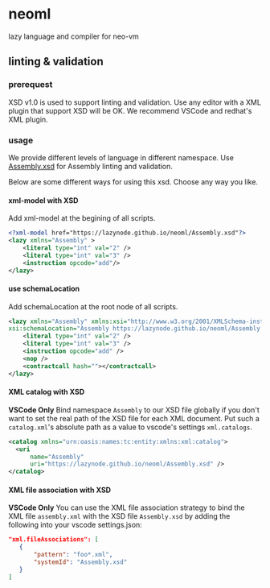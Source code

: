 # neoml

lazy language and compiler for neo-vm

## linting & validation

### prerequest

XSD v1.0 is used to support linting and validation. Use any editor with a XML plugin that support XSD will be OK. We recommend VSCode and redhat's XML plugin.

### usage

We provide different levels of language in different namespace. Use [Assembly.xsd](./Assembly.xsd) for Assembly linting and validation.

Below are some different ways for using this xsd. Choose any way you like.

#### xml-model with XSD

Add xml-model at the begining of all scripts.

```xml
<?xml-model href="https://lazynode.github.io/neoml/Assembly.xsd"?>
<lazy xmlns="Assembly" >
    <literal type="int" val="2" />
    <literal type="int" val="3" />
    <instruction opcode="add"/>
</lazy>
```

#### use schemaLocation

Add schemaLocation at the root node of all scripts.

```xml
<lazy xmlns="Assembly" xmlns:xsi="http://www.w3.org/2001/XMLSchema-instance"
xsi:schemaLocation="Assembly https://lazynode.github.io/neoml/Assembly.xsd">
    <literal type="int" val="2" />
    <literal type="int" val="3" />
    <instruction opcode="add" />
    <nop />
    <contractcall hash=""></contractcall>
</lazy>
```

#### XML catalog with XSD

**VSCode Only** Bind namespace `Assembly` to our XSD file globally if you don't want to set the real path of the XSD file for each XML document. Put such a `catalog.xml`'s absolute path as a value to vscode's settings `xml.catalogs`.

```xml
<catalog xmlns="urn:oasis:names:tc:entity:xmlns:xml:catalog">
  <uri
      name="Assembly"
      uri="https://lazynode.github.io/neoml/Assembly.xsd" />
</catalog>
```

#### XML file association with XSD

**VSCode Only** You can use the XML file association strategy to bind the XML file `assembly.xml` with the XSD file `Assembly.xsd` by adding the following into your vscode settings.json:

```json
"xml.fileAssociations": [
   {
       "pattern": "foo*.xml",
       "systemId": "Assembly.xsd"
   }
]
```
